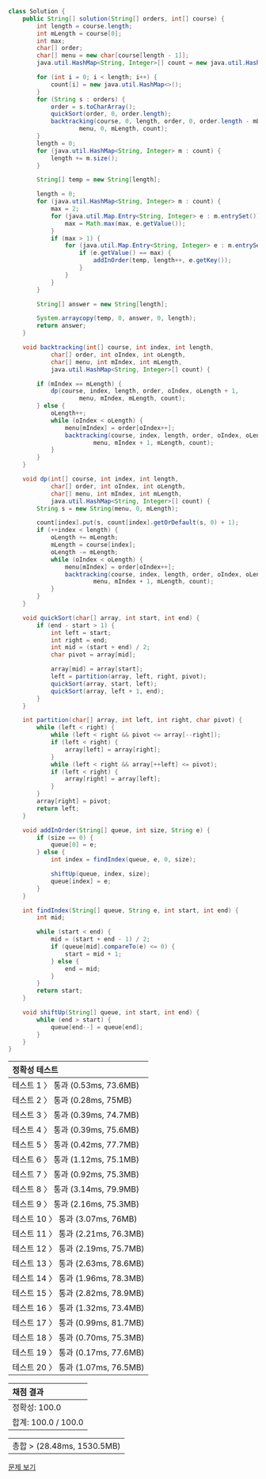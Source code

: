 ```java
class Solution {
    public String[] solution(String[] orders, int[] course) {
        int length = course.length;
        int mLength = course[0];
        int max;
        char[] order;
        char[] menu = new char[course[length - 1]];
        java.util.HashMap<String, Integer>[] count = new java.util.HashMap[length];

        for (int i = 0; i < length; i++) {
            count[i] = new java.util.HashMap<>();
        }
        for (String s : orders) {
            order = s.toCharArray();
            quickSort(order, 0, order.length);
            backtracking(course, 0, length, order, 0, order.length - mLength,
                    menu, 0, mLength, count);
        }
        length = 0;
        for (java.util.HashMap<String, Integer> m : count) {
            length += m.size();
        }

        String[] temp = new String[length];

        length = 0;
        for (java.util.HashMap<String, Integer> m : count) {
            max = 2;
            for (java.util.Map.Entry<String, Integer> e : m.entrySet()) {
                max = Math.max(max, e.getValue());
            }
            if (max > 1) {
                for (java.util.Map.Entry<String, Integer> e : m.entrySet()) {
                    if (e.getValue() == max) {
                        addInOrder(temp, length++, e.getKey());
                    }
                }
            }
        }

        String[] answer = new String[length];

        System.arraycopy(temp, 0, answer, 0, length);
        return answer;
    }

    void backtracking(int[] course, int index, int length,
            char[] order, int oIndex, int oLength,
            char[] menu, int mIndex, int mLength,
            java.util.HashMap<String, Integer>[] count) {

        if (mIndex == mLength) {
            dp(course, index, length, order, oIndex, oLength + 1,
                    menu, mIndex, mLength, count);
        } else {
            oLength++;
            while (oIndex < oLength) {
                menu[mIndex] = order[oIndex++];
                backtracking(course, index, length, order, oIndex, oLength,
                        menu, mIndex + 1, mLength, count);
            }
        }
    }

    void dp(int[] course, int index, int length,
            char[] order, int oIndex, int oLength,
            char[] menu, int mIndex, int mLength,
            java.util.HashMap<String, Integer>[] count) {
        String s = new String(menu, 0, mLength);

        count[index].put(s, count[index].getOrDefault(s, 0) + 1);
        if (++index < length) {
            oLength += mLength;
            mLength = course[index];
            oLength -= mLength;
            while (oIndex < oLength) {
                menu[mIndex] = order[oIndex++];
                backtracking(course, index, length, order, oIndex, oLength,
                        menu, mIndex + 1, mLength, count);
            }
        }
    }

    void quickSort(char[] array, int start, int end) {
        if (end - start > 1) {
            int left = start;
            int right = end;
            int mid = (start + end) / 2;
            char pivot = array[mid];

            array[mid] = array[start];
            left = partition(array, left, right, pivot);
            quickSort(array, start, left);
            quickSort(array, left + 1, end);
        }
    }

    int partition(char[] array, int left, int right, char pivot) {
        while (left < right) {
            while (left < right && pivot <= array[--right]);
            if (left < right) {
                array[left] = array[right];
            }
            while (left < right && array[++left] <= pivot);
            if (left < right) {
                array[right] = array[left];
            }
        }
        array[right] = pivot;
        return left;
    }

    void addInOrder(String[] queue, int size, String e) {
        if (size == 0) {
            queue[0] = e;
        } else {
            int index = findIndex(queue, e, 0, size);

            shiftUp(queue, index, size);
            queue[index] = e;
        }
    }

    int findIndex(String[] queue, String e, int start, int end) {
        int mid;

        while (start < end) {
            mid = (start + end - 1) / 2;
            if (queue[mid].compareTo(e) <= 0) {
                start = mid + 1;
            } else {
                end = mid;
            }
        }
        return start;
    }

    void shiftUp(String[] queue, int start, int end) {
        while (end > start) {
            queue[end--] = queue[end];
        }
    }
}
```
 | 정확성 테스트 |
 |  :-  |
 | 테스트 1 〉 통과 (0.53ms, 73.6MB) |
 | 테스트 2 〉 통과 (0.28ms, 75MB) |
 | 테스트 3 〉 통과 (0.39ms, 74.7MB) |
 | 테스트 4 〉 통과 (0.39ms, 75.6MB) |
 | 테스트 5 〉 통과 (0.42ms, 77.7MB) |
 | 테스트 6 〉 통과 (1.12ms, 75.1MB) |
 | 테스트 7 〉 통과 (0.92ms, 75.3MB) |
 | 테스트 8 〉 통과 (3.14ms, 79.9MB) |
 | 테스트 9 〉 통과 (2.16ms, 75.3MB) |
 | 테스트 10 〉 통과 (3.07ms, 76MB) |
 | 테스트 11 〉 통과 (2.21ms, 76.3MB) |
 | 테스트 12 〉 통과 (2.19ms, 75.7MB) |
 | 테스트 13 〉 통과 (2.63ms, 78.6MB) |
 | 테스트 14 〉 통과 (1.96ms, 78.3MB) |
 | 테스트 15 〉 통과 (2.82ms, 78.9MB) |
 | 테스트 16 〉 통과 (1.32ms, 73.4MB) |
 | 테스트 17 〉 통과 (0.99ms, 81.7MB) |
 | 테스트 18 〉 통과 (0.70ms, 75.3MB) |
 | 테스트 19 〉 통과 (0.17ms, 77.6MB) |
 | 테스트 20 〉 통과 (1.07ms, 76.5MB) |

 | 채점 결과 |
 | :- |
 | 정확성: 100.0 |
 | 합계: 100.0 / 100.0 |

 ||
 | :- |
 | 총합 > (28.48ms, 1530.5MB) |

[문제 보기](https://programmers.co.kr/learn/courses/30/lessons/72411?language=java)